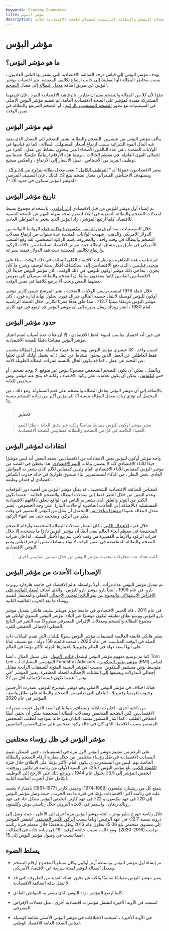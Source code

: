 ```yaml
---
keywords: Economy,Economics
title: مؤشر البؤس
description: يجمع مؤشر البؤس الأصلي بين معدلات التضخم والبطالة الرئيسية كمقياس للصحة الاقتصادية للأمة.
---
```


# مؤشر البؤس
## ما هو مؤشر البؤس؟

يهدف مؤشر البؤس إلى قياس درجة الضائقة الاقتصادية التي يشعر بها الناس العاديون ، بسبب مخاطر البطالة (أو الفعلية) إلى جانب ارتفاع تكاليف المعيشة. يتم احتساب مؤشر البؤس عن طريق إضافة [معدل البطالة](/unemploymentrate) إلى معدل [التضخم](/inflation).

نظرًا لأن كلا من البطالة والتضخم يعتبران ضارين بالرفاهية الاقتصادية للفرد ، فإن قيمتهما المشتركة مفيدة كمؤشر على الصحة الاقتصادية العامة. تم تعميم مؤشر البؤس الأصلي في السبعينيات مع تطور [التضخم المصحوب بالركود](/stagflation) ، أو التضخم المرتفع والبطالة في نفس الوقت.

## فهم مؤشر البؤس

يتألف مؤشر البؤس من عنصرين: التضخم والبطالة. يشير التضخم إلى المعدل الذي يفقد فيه المال القوة الشرائية بسبب ارتفاع أسعار المستهلك. البطالة ، كما تم قياسها في الولايات المتحدة ، هي عدد البالغين الأصحاء الذين يبحثون بنشاط عن عمل ، كجزء من إجمالي القوى العاملة. في معظم الحالات ، ترتبط هذه الأرقام ارتباطًا عكسيًا: عندما يتم توظيف المزيد من الأشخاص ، تميل الأسعار إلى الارتفاع ، والعكس صحيح.

يعتبر الاقتصاديون عمومًا أن " [التوظيف الكامل](/fullemployment) ["](/fullemployment) يعني معدل بطالة [يتراوح بين 4٪ و 5٪](/naturalunemployment) ، ويستهدف الاحتياطي الفيدرالي معدل تضخم يبلغ 2٪. لذلك ، فإن التصنيف المرضي لمؤشر البؤس سيكون في حدود 6٪ -7٪.

## تاريخ مؤشر البؤس

تم إنشاء أول مؤشر للبؤس من قبل الاقتصادي [آرثر أوكون](/okunslaw) ، باستخدام مجموع بسيط لمعدلات التضخم والبطالة السنوية في البلاد لتقديم لمحة سهلة الفهم عن الصحة النسبية للاقتصاد. كلما ارتفع المؤشر ، زاد البؤس الذي يشعر به المواطن العادي.

خلال السبعينيات ، بعد أن [فرض الرئيس نيكسون قيودًا ثم قطع](/nixon-shock) الروابط النهائية بين الدولار الأمريكي والذهب ، شهدت الولايات المتحدة عدة سنوات من ارتفاع معدلات التضخم والبطالة في وقت واحد ، والمعروفة باسم الركود التضخمي. لقد وقع الشعب الأمريكي في مأزق بين مشاق البطالة حيث تعرض الاقتصاد لسلسلة من حالات الركود وارتفاع [تكاليف المعيشة](/cost-of-living) حيث فقد الدولار قيمته بسرعة.

لم تتناسب هذه الظاهرة مع نظريات الاقتصاد الكلي السائدة في ذلك الوقت ، بناءً على [منحنى فيليبس](/phillipscurve) ، الذي دفع الاقتصاديين إلى استكشاف أفكار بديلة لوصف وشرح ما كان يجري ، بما في ذلك مؤشر أوكون للبؤس. في ذلك الوقت ، كان مؤشر البؤس جديدًا لأن الاقتصاديين العاديين كانوا يعتقدون سابقًا أن التضخم والبطالة سيميلان إلى تعويض بعضهما البعض ويجب ألا يرتفع كلاهما في نفس الوقت.

خلال حملة 1976 لمنصب رئيس الولايات المتحدة ، نشر المرشح جيمي كارتر مؤشر أوكون للبؤس كوسيلة لانتقاد خصمه الحالي جيرالد فورد. بحلول نهاية إدارة فورد ، كان مؤشر البؤس مرتفعًا نسبيًا 12.7٪ ، مما خلق هدفًا مغريًا لكارتر. خلال الحملة الرئاسية لعام 1980 ، أشار رونالد ريغان بدوره إلى أن مؤشر البؤس قد ارتفع في عهد كارتر.

## حدود مؤشر البؤس

في حين أنه اختصار مناسب لسوء الحظ الاقتصادي ، إلا أن هناك عدة أسباب لعدم اعتبار مؤشر البؤس مقياسًا دقيقًا للصحة الاقتصادية.

لسبب واحد ، كلا عنصري مؤشر البؤس لهما نقاط عمياء متأصلة. معدل البطالة يحسب فقط العاطلين عن العمل الذين يبحثون بنشاط عن عمل ؛ إنه يشمل أولئك الذين تخلوا عن البحث عن عمل ، كما قد يكون الحال بالنسبة لفترات البطالة الطويلة الأمد.

وبالمثل ، يمكن أن يكون التضخم المنخفض مصحوبًا ببؤس غير متوقع. لا يوجد تضخم ، أو حتى [انكماش](/deflation) ، يمكن أن يكون علامات على ركود الاقتصاد ، ولكنه قد ينتج عنه مؤشر بؤس منخفض للغاية.

بالإضافة إلى أن مؤشر البؤس يعامل البطالة والتضخم على قدم المساواة. ومع ذلك ، من المحتمل أن تؤدي زيادة معدل البطالة بنسبة 1٪ إلى بؤس أكبر من زيادة التضخم بنسبة 1٪.

> ### تحذير

> يعتبر مؤشر أوكون للبؤس مقياسًا مناسبًا ولكنه غير دقيق للغاية ، نظرًا للبقع العمياء الكامنة في كل من التضخم والبطالة كمقاييس للصحة الاقتصادية.

>

## انتقادات لمؤشر البؤس

واجه مؤشر أوكون للبؤس بعض الانتقادات من الاقتصاديين. يعتقد البعض أنه ليس مؤشرًا جيدًا للأداء الاقتصادي لأنه لا يتضمن بيانات [النمو الاقتصادي](/economicgrowth). هذا يخطئ في القصد من مؤشر البؤس كمقياس للأداء الاقتصادي العام وليس كمقياس للألم الذي يشعر به المواطن العادي. بغض النظر ، من الذكاء للمستثمرين بناء صندوق طوارئ في حالة حدوث انكماش اقتصادي أو فقدان وظيفة.

كمقياس للضائقة الاقتصادية الشخصية ، قد يقلل مؤشر البؤس من أهمية دور التوقعات وعدم اليقين من خلال النظر فقط إلى معدلات البطالة والتضخم الحالية - عندما يكون الكثير من التوتر والقلق الذي يشعر به الناس في الواقع يتعلق بآفاقهم الاقتصادية المستقبلية (بالإضافة إلى الحالات الحاضره أو حالات التيار). على وجه الخصوص ، يُعتبر معدل البطالة عمومًا [مؤشرًا متأخرًا من](/laggingindicator) المحتمل أن يقلل من البؤس المتصور في وقت مبكر من الركود ويضخمه حتى بعد انتهاء الركود.

خلال فترة [الاعتدال الكبير](/great-moderation) ، كان انتشار معدلات البطالة المنخفضة وأرقام التضخم المنخفضة في معظم أنحاء العالم يعني أيضًا أن مؤشر البؤس نادرًا ما يستخدم إلا خلال فترات الركود والأزمات القصيرة من وقت لآخر. يتم بيع الأخبار السيئة ، لذا فإن فترات التضخم والبطالة المنخفضة في نفس الوقت لا تولد ببساطة نفس الزخم لقياس وتتبع البؤس الاقتصادي.

> كانت هناك عدة محاولات لتحديث مؤشر البؤس من خلال تضمين مقاييس أخرى.

>

## الإصدارات الأحدث من مؤشر البؤس

تم تعديل مؤشر البؤس عدة مرات ، أولاً بواسطة عالم الاقتصاد في جامعة هارفارد روبرت بارو. في عام 1999 ، أنشأ بارو مؤشر بارو للبؤس ، والذي أضاف [أسعار الفائدة على الإقراض الاستهلاكي والفجوة بين](/interestrate) [نمو الناتج المحلي الإجمالي](/gdp) الفعلي والمحتمل لتقييم رؤساء ما بعد الحرب العالمية الثانية.

في عام 2011 ، قام الخبير الاقتصادي في جامعة جونز هوبكنز ستيف هانكي بتعديل مؤشر بارو للبؤس ووسع نطاق تطبيقه ليكون مؤشرًا عبر البلاد. مؤشر البؤس السنوي لهانكي هو مجموع البطالة والتضخم ومعدلات الإقراض المصرفي مطروحًا منه التغير في الناتج المحلي الإجمالي الحقيقي للفرد.

ينشر هانكي قائمته العالمية لتصنيفات مؤشر البؤس سنويًا للبلدان التي تقدم البيانات ذات الصلة في الوقت المناسب. في عام 2020 ، ضمت قائمته 156 دولة ، مع تصنيف غيانا على أنها أسعد دولة في العالم وفنزويلا باعتبارها الدولة الأكثر بؤسًا في العالم.

كما تم توسيع مفهوم مؤشر البؤس ليشمل [فئات الأصول](/assetclasses). على سبيل المثال ، أنشأ Tom Lee ، المؤسس المشارك لـ Fundstrat Advisors ، [مؤشر بؤس البيتكوين](/bitcoin-misery-index) (BMI) لقياس متوسط بؤس مستثمر البيتكوين. يحسب المؤشر النسبة المئوية للصفقات الرابحة مقابل إجمالي التداولات ويضيفها إلى التقلبات الإجمالية للعملة المشفرة. يعتبر المؤشر "في بؤس" عندما تكون قيمته الإجمالية أقل من 27.

هناك اختلاف في مؤشر البؤس الأصلي وهو مؤشر بلومبرج للبؤس. تصدرت الأرجنتين وجنوب إفريقيا وفنزويلا ، البلدان التي تعاني من التضخم والبطالة على نطاق واسع ، المؤشر في عام 2020.

من ناحية أخرى ، اعتُبرت تايلاند وسنغافورة واليابان أسعد الدول حسب تقديرات الاقتصاديين. لكن التضخم المنخفض ومعدلات البطالة المنخفضة يمكن أن يخفي أيضًا انخفاض الطلب ، كما أشار المنشور نفسه. اليابان هي حالة نموذجية للطلب المنخفض المستمر بسبب الاقتصاد الذي كان في حالة ركود تضخمي على مدى العقدين الماضيين.

## مؤشر البؤس في ظل رؤساء مختلفين

على الرغم من تعميم مؤشر البؤس لأول مرة في السبعينيات ، فمن الممكن تقييم المصائب الاقتصادية في ظل رؤساء مختلفين من خلال مقارنة أرقام التضخم والبطالة الخاصة بهم. ليس من المستغرب أن يكون العام الأكثر بؤسًا على الإطلاق خلال فترة [الكساد الكبير](/great_depression). بلغ مؤشر البؤس 25.7٪ في السنة الأولى من رئاسة فرانكلين روزفلت. انخفض المؤشر إلى 3.5٪ بحلول عام 1944 ، ويرجع ذلك على الأرجح إلى التوظيف الكامل خلال الحرب العالمية الثانية.

يتمتع كل من ريتشارد نيكسون (1969-1974) وجيمي كارتر (1977-1981) بامتياز لا يحسد عليه في رئاسة أكثر الاقتصادات بؤسًا في فترة ما بعد الحرب ، حيث وصل مؤشر البؤس إلى 20٪ في عهد نيكسون و 22٪ في عهد كارتر. انخفض البؤس بشكل حاد في عهد رونالد ريغان ، واستمر في الاتجاه النزولي خلال رئاستي بوش وكلينتون.

خلال رئاسة جورج دبليو بوش ، اتجه مؤشر البؤس مرة أخرى إلى الأعلى ، حيث وصل إلى ذروته بنسبة 12.7٪ في عهد الرئيس أوباما بسبب [الركود الكبير المستمر](/great-recession). انخفض المؤشر إلى مستوى منخفض بلغ 5.06٪ بحلول عام 2015 وظل منخفضًا خلال معظم فترة رئاسة ترامب (2016-2020). ومع ذلك ، تسبب جائحة كوفيد -19 في زيادة حادة في البطالة ، مما تسبب في وصول مؤشر البؤس إلى 15٪.

## يسلط الضوء

- تم إنشاء أول مؤشر للبؤس بواسطة آرثر أوكون وكان مساوياً لمجموع أرقام التضخم ومعدل البطالة لتوفير لمحة سريعة عن الاقتصاد الأمريكي.

- يعتبر مؤشر البؤس مقياسًا مناسبًا ولكنه غير دقيق. هناك العديد من الظروف التي قد لا تمثل بدقة الضائقة الاقتصادية.

- كلما ارتفع المؤشر ، زاد البؤس الذي يشعر به المواطن العادي.

- اتسعت في الآونة الأخيرة لتشمل مؤشرات اقتصادية أخرى ، مثل معدلات الإقراض المصرفي.

- في الآونة الأخيرة ، أصبحت الاختلافات في مؤشر البؤس الأصلي شائعة كوسيلة لقياس الصحة العامة للاقتصاد الوطني.

